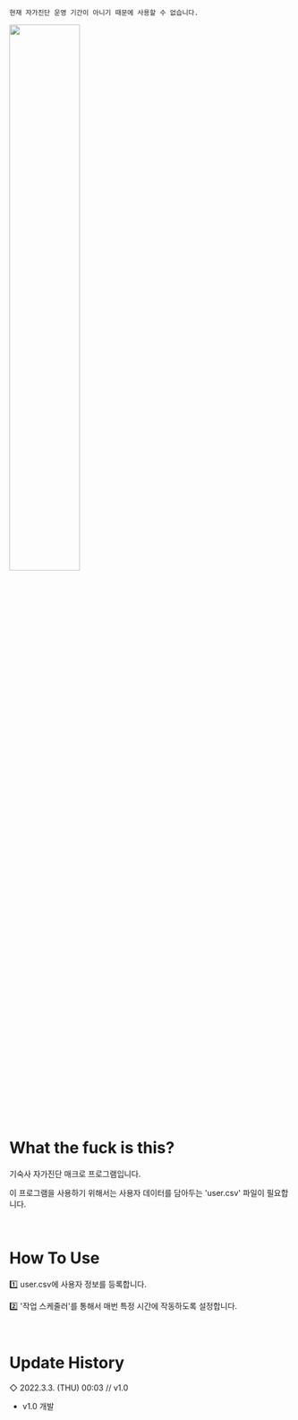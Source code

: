 ```
현재 자가진단 운영 기간이 아니기 때문에 사용할 수 없습니다.
```

<img src="https://user-images.githubusercontent.com/64591335/156881007-6828ddfa-e4fb-48b3-97d6-dc171340c4ac.png" width="50%">

# What the fuck is this?
기숙사 자가진단 매크로 프로그램입니다.

이 프로그램을 사용하기 위해서는 사용자 데이터를 담아두는 'user.csv' 파일이 필요합니다.

<br>

# How To Use
1️⃣ user.csv에 사용자 정보를 등록합니다.

2️⃣ '작업 스케줄러'를 통해서 매번 특정 시간에 작동하도록 설정합니다.

<br>

# Update History
◇ 2022.3.3. (THU) 00:03 // v1.0
- v1.0 개발
